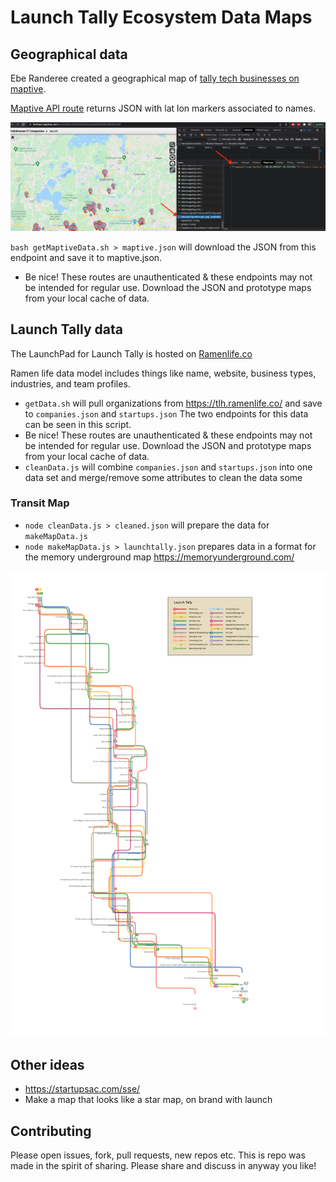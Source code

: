 # Launch Tally Ecosystem Data Maps

## Geographical data

Ebe Randeree created a geographical map of [tally tech businesses on maptive](https://fortress.maptive.com/ver4/eb8bc53e9753ef4eb3aed9a01608f446/483416).

[Maptive API route](https://fortress.maptive.com/ver4/data.php?operation=get_map_markers&data_id=1056209&map_id=1055574&bounds=30.341448,-84.409308,30.637001,-84.082122&zoom=12&shared_map=1&lat_col=6&lng_col=7&name_col=0&pie_chart=0&aggregation=-1&cluster=true&group=all&group_col=-1&search_bounds=&q=&ss_type=3&highlight_search=true&show_all_when_zoomed=1&snapshot_id=483416) returns JSON with lat lon markers associated to names.

![Maptive Network Call](maptive.png)

`bash getMaptiveData.sh > maptive.json` will download the JSON from this endpoint and save it to maptive.json.

+ Be nice!  These routes are unauthenticated & these endpoints may not be intended for regular use.  Download the JSON and prototype maps from your local cache of data.

## Launch Tally data

The LaunchPad for Launch Tally is hosted on [Ramenlife.co](https://tlh.ramenlife.co/)

Ramen life data model includes things like name, website, business types, industries, and team profiles.

+ `getData.sh` will pull organizations from https://tlh.ramenlife.co/ and save to `companies.json` and `startups.json`  The two endpoints for this data can be seen in this script.
+ Be nice!  These routes are unauthenticated & these endpoints may not be intended for regular use.  Download the JSON and prototype maps from your local cache of data.
+ `cleanData.js` will combine `companies.json` and `startups.json` into one data set and merge/remove some attributes to clean the data some

### Transit Map
+ `node cleanData.js > cleaned.json` will prepare the data for `makeMapData.js`
+ `node makeMapData.js > launchtally.json` prepares data in a format for the memory underground map https://memoryunderground.com/

![Launch Tally](transitmap-whitebackground.png)

## Other ideas
+ https://startupsac.com/sse/
+ Make a map that looks like a star map, on brand with launch

## Contributing

Please open issues, fork, pull requests, new repos etc.  This is repo was made in the spirit of sharing.  Please share and discuss in anyway you like!